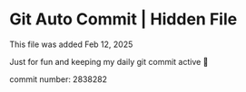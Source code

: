 # Git Auto Commit | Hidden File

This file was added Feb 12, 2025

Just for fun and keeping my daily git commit active 🤪

commit number: 2838282
